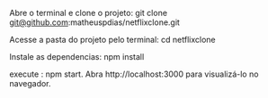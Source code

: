 Abre o terminal e clone o projeto: git clone git@github.com:matheuspdias/netflixclone.git

Acesse a pasta do projeto pelo terminal: cd netflixclone

Instale as dependencias: npm install 

execute : npm start.
Abra http://localhost:3000 para visualizá-lo no navegador.


